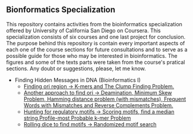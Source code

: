 ## Bionformatics Specialization
This repository contains activities from the bioinformatics specialization offered by University of California San Diego on Coursera.
This specialization consists of six courses and one last project for conclusion. The purpose behind this repository is contain every important aspects of each one of the course sections for future consultations and to serve as a possible guide for those who may be interested in bioinformatics. The figures and some of the texts parts were taken from the course's pratical sections. Any doubt or suggestions, please, let me know.

* Finding Hidden Messages in DNA (Bioinformatics I)
  * [Finding ori region -> K-mers and The Clump Finding Problem.](https://github.com/nilbsongalindo/bioinformatics_specialization/blob/master/Fiding%20Hidden%20Messages%20in%20DNA.ipynb)
  * [Another approach to find ori -> Deamination, Minimum Skew Problem, Hamming distance problem (with mismatches), Frequent Words with Mismatches and Reverse Complements Problem.](https://github.com/nilbsongalindo/bioinformatics_specialization/blob/master/Fiding%20Hidden%20Messages%20in%20DNA%20part%202.ipynb)
  * [Hunting for regulatory motifs -> Scoring motifs, find a median string,Profile-most Probable k-mer Problem](https://github.com/nilbsongalindo/bioinformatics_specialization/blob/master/Which%20DNA%20Patterns%20Play%20the%20Role%20of%20Molecular%20Clocks%3F.ipynb)
  * [Rolling dice to find motifs -> Randomized motif search](https://github.com/nilbsongalindo/bioinformatics_specialization/blob/master/How%20Rolling%20Dice%20Helps%20Us%20Find%20Regulatory%20Motifs.ipynb)

